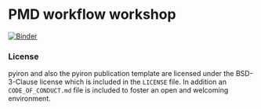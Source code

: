 # PMD workflow workshop
[![Binder](https://mybinder.org/badge_logo.svg)](https://mybinder.org/v2/gh/materialdigital/PMD-workflow-workshop/master)

### License
pyiron and also the pyiron publication template are licensed under the BSD-3-Clause license which is included in the `LICENSE` file. In addition an `CODE_OF_CONDUCT.md` file is included to foster an open and welcoming environment.
